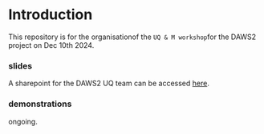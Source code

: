 # Introduction

This repository is for the organisationof the `UQ & M workshop`for the DAWS2 project on Dec 10th 2024.

### slides

A sharepoint for the DAWS2 UQ team can be accessed [here](https://theuniversityofliverpool-my.sharepoint.com/:f:/r/personal/yuchen2_liverpool_ac_uk/Documents/DAWS2_project_dir/DAWS2_UQteam_sharepoint?csf=1&web=1&e=Kc3Qo4).

### demonstrations

ongoing.

